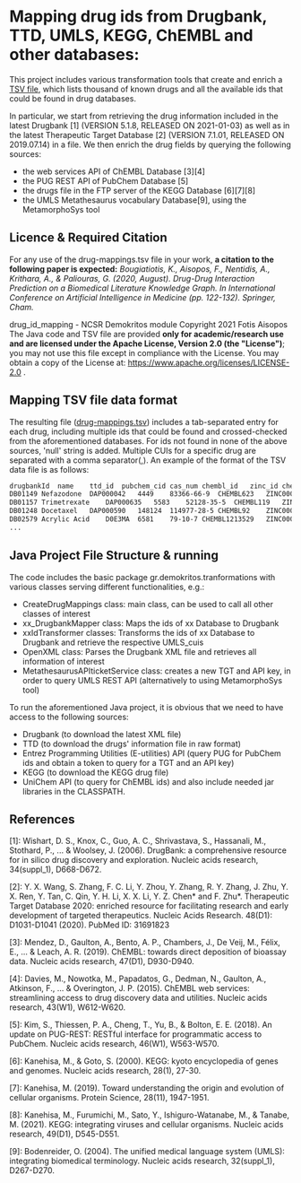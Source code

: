 # Mapping drug ids from Drugbank, TTD, UMLS, KEGG, ChEMBL and other databases:

This project includes various transformation tools that create and enrich a [TSV file](https://github.com/iit-Demokritos/drug_id_mapping/blob/main/drug-mappings.tsv), which lists thousand of known drugs and all the available ids that could be found in drug databases.

In particular, we start from retrieving the drug information included in the latest Drugbank [1] (VERSION 5.1.8, RELEASED ON 2021-01-03) as well as in the latest Therapeutic Target Database [2] (VERSION 7.1.01, RELEASED ON 2019.07.14) in a file.
We then enrich the drug fields by querying the following sources:
-  the web services API of ChEMBL Database [3][4]
-  the PUG REST API of PubChem Database [5]
-  the drugs file in the FTP server of the KEGG Database [6][7][8]
-  the UMLS Metathesaurus vocabulary Database[9], using the MetamorphoSys tool 


## Licence & Required Citation
For any use of the drug-mappings.tsv file in your work, **a citation to the following paper is expected:**
*Bougiatiotis, K., Aisopos, F., Nentidis, A., Krithara, A., & Paliouras, G. (2020, August). Drug-Drug Interaction Prediction on a Biomedical Literature Knowledge Graph. In International Conference on Artificial Intelligence in Medicine (pp. 122-132). Springer, Cham.*

drug_id_mapping - NCSR Demokritos module Copyright 2021 Fotis Aisopos
The Java code and TSV file are provided **only for academic/research use and are licensed under the Apache License, Version 2.0 (the "License")**; you may not use this file except in compliance with the License. You may obtain a copy of the License at: https://www.apache.org/licenses/LICENSE-2.0 .

## Mapping TSV file data format

The resulting file ([drug-mappings.tsv](https://github.com/iit-Demokritos/drug_id_mapping/blob/main/drug-mappings.tsv)) includes a tab-separated entry for each drug, including multiple ids that could be found and crossed-checked from the aforementioned databases.
For ids not found in none of the above sources, 'null' string is added. Multiple CUIs for a specific drug are separated with a comma separator(,).
An example of the format of the TSV data file is as follows:

```sh
drugbankId	name	ttd_id	pubchem_cid	cas_num	chembl_id	zinc_id	chebi_id	kegg_cid	kegg_id	bindingDB_id	UMLS_cuis
DB01149	Nefazodone	DAP000042	4449	83366-66-9	CHEMBL623	ZINC000000538065	7494	C07256	D08257	50069447	C0068485
DB01157	Trimetrexate	DAP000635	5583	52128-35-5	CHEMBL119	ZINC000000598852	9737	C11154	D06238	18268	C0085176
DB01248	Docetaxel	DAP000590	148124	114977-28-5	CHEMBL92	ZINC000085537053	4672	C11231	D02165	36351	C0246415,C0771375
DB02579	Acrylic Acid	D0E3MA	6581	79-10-7	CHEMBL1213529	ZINC000000895281	18308	C00511	null	null	null
...
```

## Java Project File Structure & running

The code includes the basic package gr.demokritos.tranformations with various classes serving different functionalities, e.g.:
- CreateDrugMappings class: main class, can be used to call all other classes of interest
- xx_DrugbankMapper class: Maps the ids of xx Database to Drugbank
- xxIdTransformer classes: Transforms the ids of xx Database to Drugbank and retrieve the respective UMLS_cuis
- OpenXML class: Parses the Drugbank XML file and retrieves all information of interest
- MetathesaurusAPIticketService class: creates a new TGT and API key, in order to query UMLS REST API (alternatively to using MetamorphoSys tool)

To run the aforementioned Java project, it is obvious that we need to have access to the following sources:
- Drugbank (to download the latest XML file)
- TTD (to download the drugs' information file in raw format)
- Entrez Programming Utilities (E-utilities) API (query PUG for PubChem ids and obtain a token to query for a TGT and an API key)
- KEGG (to download the KEGG drug file)
- UniChem API (to query for ChEMBL ids)
and also include needed jar libraries in the CLASSPATH.

## References
[1]: Wishart, D. S., Knox, C., Guo, A. C., Shrivastava, S., Hassanali, M., Stothard, P., ... & Woolsey, J. (2006). DrugBank: a comprehensive resource for in silico drug discovery and exploration. Nucleic acids research, 34(suppl_1), D668-D672.

[2]: Y. X. Wang, S. Zhang, F. C. Li, Y. Zhou, Y. Zhang, R. Y. Zhang, J. Zhu, Y. X. Ren, Y. Tan, C. Qin, Y. H. Li, X. X. Li, Y. Z. Chen* and F. Zhu*. Therapeutic Target Database 2020: enriched resource for facilitating research and early development of targeted therapeutics. Nucleic Acids Research. 48(D1): D1031-D1041 (2020). PubMed ID: 31691823

[3]: Mendez, D., Gaulton, A., Bento, A. P., Chambers, J., De Veij, M., Félix, E., ... & Leach, A. R. (2019). ChEMBL: towards direct deposition of bioassay data. Nucleic acids research, 47(D1), D930-D940.

[4]: Davies, M., Nowotka, M., Papadatos, G., Dedman, N., Gaulton, A., Atkinson, F., ... & Overington, J. P. (2015). ChEMBL web services: streamlining access to drug discovery data and utilities. Nucleic acids research, 43(W1), W612-W620.

[5]: Kim, S., Thiessen, P. A., Cheng, T., Yu, B., & Bolton, E. E. (2018). An update on PUG-REST: RESTful interface for programmatic access to PubChem. Nucleic acids research, 46(W1), W563-W570.

[6]: Kanehisa, M., & Goto, S. (2000). KEGG: kyoto encyclopedia of genes and genomes. Nucleic acids research, 28(1), 27-30.

[7]: Kanehisa, M. (2019). Toward understanding the origin and evolution of cellular organisms. Protein Science, 28(11), 1947-1951.

[8]: Kanehisa, M., Furumichi, M., Sato, Y., Ishiguro-Watanabe, M., & Tanabe, M. (2021). KEGG: integrating viruses and cellular organisms. Nucleic acids research, 49(D1), D545-D551.

[9]: Bodenreider, O. (2004). The unified medical language system (UMLS): integrating biomedical terminology. Nucleic acids research, 32(suppl_1), D267-D270.


